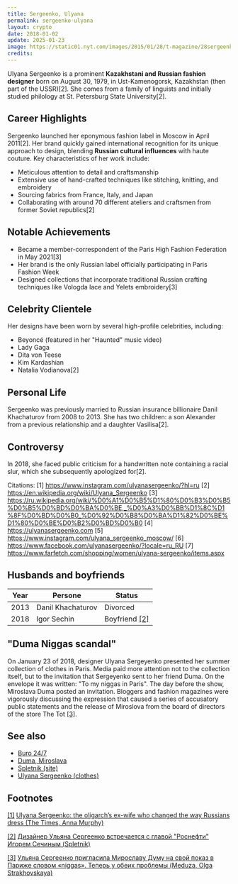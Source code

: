 ```yaml
---
title: Sergeenko, Ulyana
permalink: sergeenko-ulyana
layout: crypto
date: 2018-01-02
update: 2025-01-23
image: https://static01.nyt.com/images/2015/01/28/t-magazine/28sergeenko-mosci/28sergeenko-mosci-tmagSF-v2.jpg
credits:
---
```


Ulyana Sergeenko is a prominent **Kazakhstani and Russian fashion designer** born on August 30, 1979, in Ust-Kamenogorsk, Kazakhstan (then part of the USSR)[2]. She comes from a family of linguists and initially studied philology at St. Petersburg State University[2].

## Career Highlights

Sergeenko launched her eponymous fashion label in Moscow in April 2011[2]. Her brand quickly gained international recognition for its unique approach to design, blending **Russian cultural influences** with haute couture. Key characteristics of her work include:

- Meticulous attention to detail and craftsmanship
- Extensive use of hand-crafted techniques like stitching, knitting, and embroidery
- Sourcing fabrics from France, Italy, and Japan
- Collaborating with around 70 different ateliers and craftsmen from former Soviet republics[2]

## Notable Achievements

- Became a member-correspondent of the Paris High Fashion Federation in May 2021[3]
- Her brand is the only Russian label officially participating in Paris Fashion Week
- Designed collections that incorporate traditional Russian crafting techniques like Vologda lace and Yelets embroidery[3]

## Celebrity Clientele

Her designs have been worn by several high-profile celebrities, including:
- Beyoncé (featured in her "Haunted" music video)
- Lady Gaga
- Dita von Teese
- Kim Kardashian
- Natalia Vodianova[2]

## Personal Life

Sergeenko was previously married to Russian insurance billionaire Danil Khachaturov from 2008 to 2013. She has two children: a son Alexander from a previous relationship and a daughter Vasilisa[2].

## Controversy

In 2018, she faced public criticism for a handwritten note containing a racial slur, which she subsequently apologized for[2].

Citations:
[1] https://www.instagram.com/ulyanasergeenko/?hl=ru
[2] https://en.wikipedia.org/wiki/Ulyana_Sergeenko
[3] https://ru.wikipedia.org/wiki/%D0%A1%D0%B5%D1%80%D0%B3%D0%B5%D0%B5%D0%BD%D0%BA%D0%BE,_%D0%A3%D0%BB%D1%8C%D1%8F%D0%BD%D0%B0_%D0%92%D0%B8%D0%BA%D1%82%D0%BE%D1%80%D0%BE%D0%B2%D0%BD%D0%B0
[4] https://ulyanasergeenko.com
[5] https://www.instagram.com/ulyana_sergeenko_moscow/
[6] https://www.facebook.com/ulyanasergeenko/?locale=ru_RU
[7] https://www.farfetch.com/shopping/women/ulyana-sergeenko/items.aspx

## Husbands and boyfriends

|Year|Persone|Status
|----|-----|---|
|2013|Danil Khachaturov|Divorced|
|2018|Igor Sechin|Boyfriend <span id="a2">[\[2\]](#f2)</span>|

## "Duma Niggas scandal"

On January 23 of 2018, designer Ulyana Sergeyenko presented her summer collection of clothes in Paris. Media paid more attention not to the collection itself, but to the invitation that Sergeyenko sent to her friend Duma. On the envelope it was written: "To my niggas in Paris". The day before the show, Miroslava Duma posted an invitation. Bloggers and fashion magazines were vigorously discussing the expression that caused a series of accusatory public statements and the release of Miroslova from the board of directors of the store The Tot <span id="a3">[\[3\]](#f3)</span>.

## See also

+ [Buro 24/7](buro-24-7)
+ [Duma, Miroslava](duma-miroslava)
+ [Spletnik (site)](spletnik-site)
+ [Ulyana Sergeenko (clothes)](ulyana-sergeenko-clothes)


## Footnotes

[[1]](#a1) <span id="f1"></span> [Ulyana Sergeenko: the oligarch’s ex-wife who changed the way Russians dress (The Times, Anna Murphy)](https://www.thetimes.co.uk/article/ulyana-sergeenko-the-oligarchs-ex-wife-who-changed-the-way-russians-dress-zdndcqzml)

[[2]](#a2) <span id="f2"></span> [Дизайнер Ульяна Сергеенко встречается с главой "Роснефти" Игорем Сечиным (Spletnik)](http://www.spletnik.ru/buzz/love/80727-ulyana-sergeenko-vstrechaetsya-s-igorem-sechinym.html)

[[3]](#a3) <span id="f3"></span> [Ульяна Сергеенко пригласила Мирославу Думу на свой показ в Париже словом «niggas». Теперь у обеих проблемы (Meduza, Olga Strakhovskaya)](https://meduza.io/feature/2018/01/24/ulyana-sergeenko-priglasila-miroslavu-dumu-na-svoy-pokaz-v-parizhe-slovom-niggas-teper-u-obeih-problemy)
